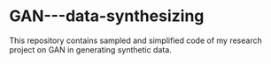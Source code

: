 # GAN---data-synthesizing
This repository contains sampled and simplified code of my research project on GAN in generating synthetic data.
